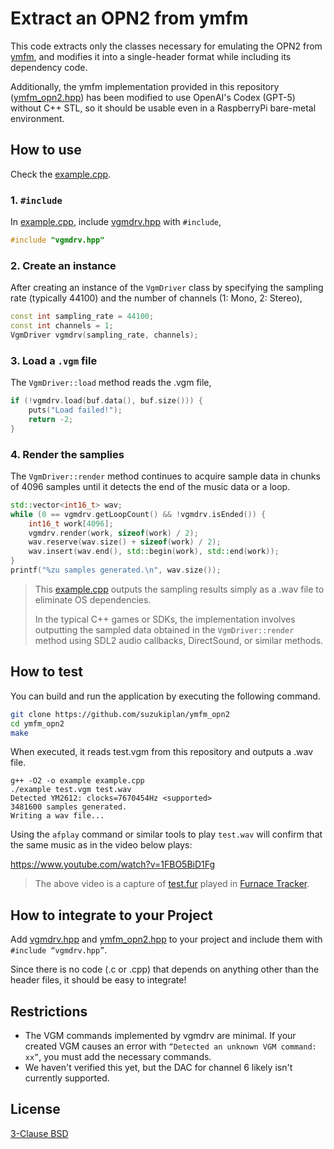 # Extract an OPN2 from ymfm

This code extracts only the classes necessary for emulating the OPN2 from [ymfm](https://github.com/aaronsgiles/ymfm/tree/17decfae857b92ab55fbb30ade2287ace095a381), and modifies it into a single-header format while including its dependency code.

Additionally, the ymfm implementation provided in this repository ([ymfm_opn2.hpp](./ymfm_opn2.hpp)) has been modified to use OpenAI's Codex (GPT-5) without C++ STL, so it should be usable even in a RaspberryPi bare-metal environment.

## How to use

Check the [example.cpp](./example.cpp).

### 1. `#include`

In [example.cpp](./example.cpp), include [vgmdrv.hpp](./vgmdrv.hpp) with `#include`,

```c++
#include "vgmdrv.hpp"
```

### 2. Create an instance

After creating an instance of the `VgmDriver` class by specifying the sampling rate (typically 44100) and the number of channels (1: Mono, 2: Stereo),

```c++
const int sampling_rate = 44100;
const int channels = 1;
VgmDriver vgmdrv(sampling_rate, channels);
```

### 3. Load a `.vgm` file

The `VgmDriver::load` method reads the .vgm file,

```c++
if (!vgmdrv.load(buf.data(), buf.size())) {
    puts("Load failed!");
    return -2;
}
```

### 4. Render the samplies

The `VgmDriver::render` method continues to acquire sample data in chunks of 4096 samples until it detects the end of the music data or a loop.

```c++
std::vector<int16_t> wav;
while (0 == vgmdrv.getLoopCount() && !vgmdrv.isEnded()) {
    int16_t work[4096];
    vgmdrv.render(work, sizeof(work) / 2);
    wav.reserve(wav.size() + sizeof(work) / 2);
    wav.insert(wav.end(), std::begin(work), std::end(work));
}
printf("%zu samples generated.\n", wav.size());
```

> This [example.cpp](./example.cpp) outputs the sampling results simply as a .wav file to eliminate OS dependencies.
>
> In the typical C++ games or SDKs, the implementation involves outputting the sampled data obtained in the `VgmDriver::render` method using SDL2 audio callbacks, DirectSound, or similar methods.

## How to test

You can build and run the application by executing the following command.

```bash
git clone https://github.com/suzukiplan/ymfm_opn2
cd ymfm_opn2
make
```

When executed, it reads test.vgm from this repository and outputs a .wav file.

```text
g++ -O2 -o example example.cpp
./example test.vgm test.wav
Detected YM2612: clocks=7670454Hz <supported>
3481600 samples generated.
Writing a wav file...
```

Using the `afplay` command or similar tools to play `test.wav` will confirm that the same music as in the video below plays:

https://www.youtube.com/watch?v=1FBO5BiD1Fg

> The above video is a capture of [test.fur](./test.fur) played in [Furnace Tracker](https://github.com/tildearrow/furnace).

## How to integrate to your Project

Add [vgmdrv.hpp](./vgmdrv.hpp) and [ymfm_opn2.hpp](./ymfm_opn2.hpp) to your project and include them with `#include “vgmdrv.hpp”`.

Since there is no code (.c or .cpp) that depends on anything other than the header files, it should be easy to integrate!

## Restrictions

- The VGM commands implemented by vgmdrv are minimal. If your created VGM causes an error with `“Detected an unknown VGM command: xx”`, you must add the necessary commands.
- We haven't verified this yet, but the DAC for channel 6 likely isn't currently supported.

## License

[3-Clause BSD](./LICENSE)

